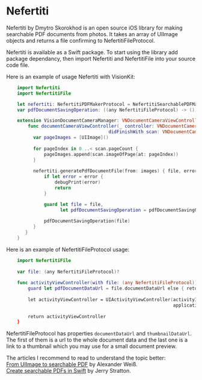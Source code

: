 # Nefertiti
Nefertiti by Dmytro Skorokhod is an open source iOS library for making searchable PDF documents from photos. It takes an array of UIImage objects and returns a file confirming to NefertitiFileProtocol.

Nefertiti is available as a Swift package. To start using the library add package dependancy, then import Nefertiti and NefertitiFile into your source code file.

Here is an example of usage Nefertiti with VisionKit:

```Swift
    import Nefertiti
    import NefertitiFile

    let nefertiti: NefertitiPDFMakerProtocol = NefertitiSearchablePDFMaker()
    var pdfDocumentSavingOperation: ((any NefertitiFileProtocol) -> ())?

    extension VisionDocumentCameraManager: VNDocumentCameraViewControllerDelegate {
        func documentCameraViewController(_ controller: VNDocumentCameraViewController,
                                      didFinishWith scan: VNDocumentCameraScan) {
          var pageImages = [UIImage]()
        
          for pageIndex in 0 ..< scan.pageCount {
              pageImages.append(scan.imageOfPage(at: pageIndex))
          }
        
          nefertiti.generatePdfDocumentFile(from: images) { file, error in
              if let error = error {
                  debugPrint(error)
                  return
              }

              guard let file = file,
                    let pdfDocumentSavingOperation = pdfDocumentSavingOperation else { return }
            
              pdfDocumentSavingOperation(file)
          }
       }
    }
```

Here is an example of NefertitiFileProtocol usage:
```Swift
    import NefertitiFile
    
    var file: (any NefertitiFileProtocol)?
    
    func activityViewController(with file: (any NefertitiFileProtocol)) -> UIActivityViewController? {
        guard let pdfDocumentDataUrl = file.documentDataUrl else { return nil }
    
        let activityViewController = UIActivityViewController(activityItems: [pdfDocumentDataUrl],
                                                              applicationActivities: nil)
    
        return activityViewController
    }
```

NefertitiFileProtocol has properties <Code>documentDataUrl</Code> and <Code>thumbnailDataUrl</Code>. The first of them is a url to the whole document data and the last one is a link to a thumbnail which you may use for a small document preview.

The articles I recommend to read to understand the topic better:
<BR>
<A HREF=https://alexanderweiss.dev/blog/2020-11-28-from-uiimage-to-searchable-pdf-part-1>From UIImage to searchable PDF</A> by Alexander Weiß.
<BR>
<A HREF=https://www.hoboes.com/Mimsy/hacks/searchable-pdfs/>Create searchable PDFs in Swift</A> by Jerry Stratton.
